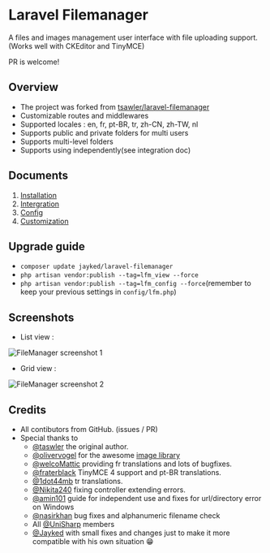 # Laravel Filemanager

A files and images management user interface with file uploading support. (Works well with CKEditor and TinyMCE)

PR is welcome!

## Overview

 * The project was forked from [tsawler/laravel-filemanager](http://packalyst.com/packages/package/tsawler/laravel-filemanager)
 * Customizable routes and middlewares
 * Supported locales : en, fr, pt-BR, tr, zh-CN, zh-TW, nl
 * Supports public and private folders for multi users
 * Supports multi-level folders
 * Supports using independently(see integration doc)

## Documents

  1. [Installation](https://github.com/Jayked/laravel-filemanager/blob/master/doc/installation.md)
  1. [Intergration](https://github.com/Jayked/laravel-filemanager/blob/master/doc/integration.md)
  1. [Config](https://github.com/Jayked/laravel-filemanager/blob/master/doc/config.md)
  1. [Customization](https://github.com/Jayked/laravel-filemanager/blob/master/doc/customization.md)

## Upgrade guide
  * `composer update jayked/laravel-filemanager`
  * `php artisan vendor:publish --tag=lfm_view --force`
  * `php artisan vendor:publish --tag=lfm_config --force`(remember to keep your previous settings in `config/lfm.php`)

## Screenshots

  * List view :

![FileManager screenshot 1](http://unisharp.com/img/filemanager1.png)

  * Grid view :

![FileManager screenshot 2](http://unisharp.com/img/filemanager2.png)

## Credits
 * All contibutors from GitHub. (issues / PR)
 * Special thanks to
   * [@taswler](https://github.com/tsawler) the original author.
   * [@olivervogel](https://github.com/olivervogel) for the awesome [image library](https://github.com/Intervention/image)
   * [@welcoMattic](https://github.com/welcoMattic) providing fr translations and lots of bugfixes.
   * [@fraterblack](https://github.com/fraterblack) TinyMCE 4 support and pt-BR translations.
   * [@1dot44mb](https://github.com/1dot44mb) tr translations.
   * [@Nikita240](https://github.com/Nikita240) fixing controller extending errors.
   * [@amin101](https://github.com/amin101) guide for independent use and fixes for url/directory error on Windows
   * [@nasirkhan](https://github.com/nasirkhan) bug fixes and alphanumeric filename check
   * All [@UniSharp](https://github.com/UniSharp) members
   * [@Jayked](https://github.com/Jayked) with small fixes and changes just to make it more compatible with his own situation :grin:
